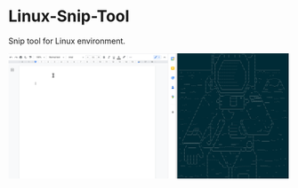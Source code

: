 # Linux-Snip-Tool
Snip tool for Linux environment.

![](https://github.com/hambrickna/Linux-Snip-Tool/blob/main/SnipDemo.gif)
